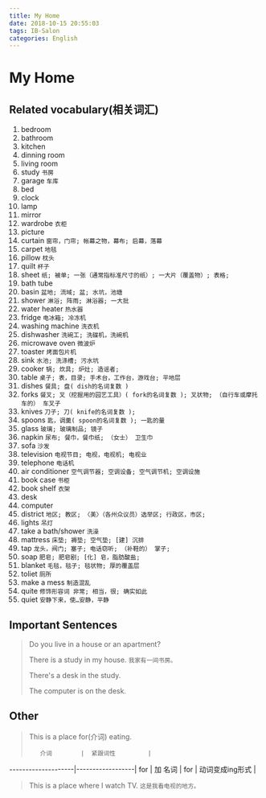 ```yaml
---
title: My Home
date: 2018-10-15 20:55:03
tags: IB-Salon
categories: English
---
```


# My Home

## Related vocabulary(相关词汇)

1. bedroom
2. bathroom
3. kitchen
4. dinning room
5. living room
6. study `书房`
7. garage `车库`
8. bed
9. clock
10. lamp
11. mirror
12. wardrobe `衣柜`
13. picture
14. curtain `窗帘，门帘; 帐幕之物，幕布; 启幕，落幕`
15. carpet `地毯`
16. pillow `枕头`
17. quilt `杯子`
18. sheet `纸; 被单; 一张（通常指标准尺寸的纸）; 一大片（覆盖物）; 表格;`
19. bath tube
20. basin `盆地; 流域; 盆; 水坑，池塘`
21. shower `淋浴; 阵雨; 淋浴器; 一大批`
22. water heater `热水器`
23. fridge `电冰箱; 冷冻机`
24. washing machine `洗衣机`
25. dishwasher `洗碗工; 洗碟机，洗碗机`
26. microwave oven `微波炉`
27. toaster `烤面包片机`
28. sink `水池; 洗涤槽; 污水坑`
29. cooker `锅; 炊具; 炉灶; 造谣者;`
30. table `桌子; 表，目录; 手术台，工作台，游戏台; 平地层`
31. dishes `餐具; 盘( dish的名词复数 )`
32. forks `餐叉; 叉（挖掘用的园艺工具）( fork的名词复数 ); 叉状物; （自行车或摩托车的） 车叉子`
33. knives `刀子; 刀( knife的名词复数 );`
34. spoons `匙，调羹( spoon的名词复数 ); 一匙的量`
35. glass `玻璃; 玻璃制品; 镜子`
36. napkin `尿布; 餐巾，餐巾纸; （女士） 卫生巾`
37. sofa `沙发`
38. television `电视节目; 电视，电视机; 电视业`
39. telephone `电话机`
40. air conditioner `空气调节器; 空调设备; 空气调节机; 空调设施`
41. book case `书柜`
42. book shelf `衣架`
43. desk
44. computer
45. district `地区; 教区; 〈美〉（各州众议员）选举区; 行政区，市区;`
46. lights `吊灯`
47. take a bath/shower `洗澡`
48. mattress `床垫; 褥垫; 空气垫; [建] 沉排`
49. tap `龙头，阀门; 塞子; 电话窃听; （补鞋的） 掌子;`
50. soap `肥皂; 肥皂剧; [化] 皂，脂肪酸盐;`
51. blanket `毛毯，毯子; 毯状物; 厚的覆盖层`
52. toliet `厕所`
53. make a mess `制造混乱`
54. quite `修饰形容词 非常; 相当，很; 确实如此`
55. quiet `安静下来，使…安静，平静`
 


## Important Sentences

> Do you live in a house or an apartment?
> 
> There is a study in my house. `我家有一间书房。`
> 
> There's a desk in the study.
> 
> The computer is on the desk.


## Other

> This is a place for(介词) eating.
> 
>        介词        |  紧跟词性         |
--------------------|------------------|
          for       |      加 名词      | 
          for       |  动词变成ing形式   | 
>           
>  This is a place where I watch TV. `这是我看电视的地方。`
      








